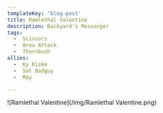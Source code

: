 ```yaml
---
templateKey: 'blog-post'
title: Ramlethal Valentine
description: Backyard's Messenger
tags:
  -  Scissors
  -  Area Attack
  -  Thornbush
allies:
  -  Ky Kiske
  -  Sol Badguy
  -  May

---
```

![Ramlethal Valentine](/img/Ramlethal Valentine.png)
